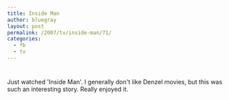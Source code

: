 ```yaml
---
title: Inside Man
author: bluegray
layout: post
permalink: /2007/tv/inside-man/71/
categories:
  - fb
  - tv
---
```

# 

Just watched 'Inside Man'. I generally don't like Denzel movies, but this was such an interesting story. Really enjoyed it.